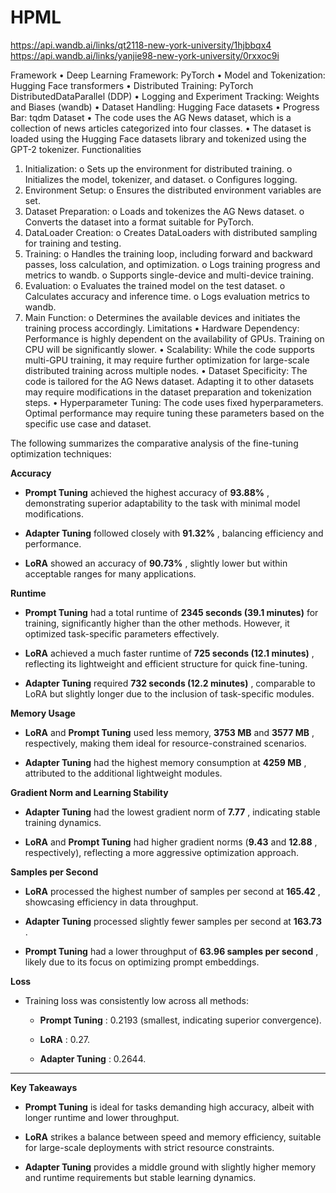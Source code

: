 # HPML

https://api.wandb.ai/links/qt2118-new-york-university/1hjbbqx4
https://api.wandb.ai/links/yanjie98-new-york-university/0rxxoc9i

Framework
•	Deep Learning Framework: PyTorch
•	Model and Tokenization: Hugging Face transformers
•	Distributed Training: PyTorch DistributedDataParallel (DDP)
•	Logging and Experiment Tracking: Weights and Biases (wandb)
•	Dataset Handling: Hugging Face datasets
•	Progress Bar: tqdm
Dataset
•	The code uses the AG News dataset, which is a collection of news articles categorized into four classes.
•	The dataset is loaded using the Hugging Face datasets library and tokenized using the GPT-2 tokenizer.
Functionalities
1.	Initialization:
o	Sets up the environment for distributed training.
o	Initializes the model, tokenizer, and dataset.
o	Configures logging.
2.	Environment Setup:
o	Ensures the distributed environment variables are set.
3.	Dataset Preparation:
o	Loads and tokenizes the AG News dataset.
o	Converts the dataset into a format suitable for PyTorch.
4.	DataLoader Creation:
o	Creates DataLoaders with distributed sampling for training and testing.
5.	Training:
o	Handles the training loop, including forward and backward passes, loss calculation, and optimization.
o	Logs training progress and metrics to wandb.
o	Supports single-device and multi-device training.
6.	Evaluation:
o	Evaluates the trained model on the test dataset.
o	Calculates accuracy and inference time.
o	Logs evaluation metrics to wandb.
7.	Main Function:
o	Determines the available devices and initiates the training process accordingly.
Limitations
•	Hardware Dependency: Performance is highly dependent on the availability of GPUs. Training on CPU will be significantly slower.
•	Scalability: While the code supports multi-GPU training, it may require further optimization for large-scale distributed training across multiple nodes.
•	Dataset Specificity: The code is tailored for the AG News dataset. Adapting it to other datasets may require modifications in the dataset preparation and tokenization steps.
•	Hyperparameter Tuning: The code uses fixed hyperparameters. Optimal performance may require tuning these parameters based on the specific use case and dataset.


The following summarizes the comparative analysis of the fine-tuning optimization techniques:

**Accuracy**  

- **Prompt Tuning**  achieved the highest accuracy of **93.88%** , demonstrating superior adaptability to the task with minimal model modifications.
 
- **Adapter Tuning**  followed closely with **91.32%** , balancing efficiency and performance.
 
- **LoRA**  showed an accuracy of **90.73%** , slightly lower but within acceptable ranges for many applications.
  
**Runtime**

- **Prompt Tuning**  had a total runtime of **2345 seconds (39.1 minutes)**  for training, significantly higher than the other methods. However, it optimized task-specific parameters effectively.
 
- **LoRA**  achieved a much faster runtime of **725 seconds (12.1 minutes)** , reflecting its lightweight and efficient structure for quick fine-tuning.
 
- **Adapter Tuning**  required **732 seconds (12.2 minutes)** , comparable to LoRA but slightly longer due to the inclusion of task-specific modules.

**Memory Usage**  

- **LoRA**  and **Prompt Tuning**  used less memory, **3753 MB**  and **3577 MB** , respectively, making them ideal for resource-constrained scenarios.
 
- **Adapter Tuning**  had the highest memory consumption at **4259 MB** , attributed to the additional lightweight modules.

**Gradient Norm and Learning Stability**  

- **Adapter Tuning**  had the lowest gradient norm of **7.77** , indicating stable training dynamics.
 
- **LoRA**  and **Prompt Tuning**  had higher gradient norms (**9.43**  and **12.88** , respectively), reflecting a more aggressive optimization approach.

**Samples per Second**  

- **LoRA**  processed the highest number of samples per second at **165.42** , showcasing efficiency in data throughput.
 
- **Adapter Tuning**  processed slightly fewer samples per second at **163.73** .
 
- **Prompt Tuning**  had a lower throughput of **63.96 samples per second** , likely due to its focus on optimizing prompt embeddings.

**Loss**  

- Training loss was consistently low across all methods: 
  - **Prompt Tuning** : 0.2193 (smallest, indicating superior convergence).
 
  - **LoRA** : 0.27.
 
  - **Adapter Tuning** : 0.2644.


---

**Key Takeaways**  
- **Prompt Tuning**  is ideal for tasks demanding high accuracy, albeit with longer runtime and lower throughput.
 
- **LoRA**  strikes a balance between speed and memory efficiency, suitable for large-scale deployments with strict resource constraints.
 
- **Adapter Tuning**  provides a middle ground with slightly higher memory and runtime requirements but stable learning dynamics.
